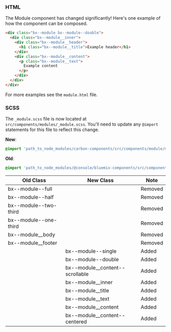 ### HTML

The Module component has changed significantly! Here's one example of how the component can be composed.

``` html
<div class="bx--module bx--module--double">
  <div class="bx--module__inner">
    <div class="bx--module__header">
      <h1 class="bx--module__title">Example header</h1>
    </div>
    <div class="bx--module__content">
      <p class="bx--module__text">
        Example content
      </p>
    </div>
  </div>
</div>
```

For more examples see the `module.html` file.


### SCSS

The `_module.scss` file is now located at `src/components/modules/_module.scss`. You'll need to update any `@import` statements for this file to reflect this change.

**New**: 
```scss
@import 'path_to_node_modules/carbon-components/src/components/module/module';
```

**Old**: 
```scss
@import 'path_to_node_modules/@console/bluemix-components/src/components/module/module';
```

| Old Class                   | New Class                       | Note    |
|-----------------------------|---------------------------------|---------|
| bx--module--full            |                                 | Removed |
| bx--module--half            |                                 | Removed |
| bx--module--two-third       |                                 | Removed |
| bx--module--one-third       |                                 | Removed |
| bx--module__body            |                                 | Removed |
| bx--module__footer          |                                 | Removed |
|                             | bx--module--single              | Added   |
|                             | bx--module--double              | Added   |
|                             | bx--module__content--scrollable | Added   |
|                             | bx--module__inner               | Added   |
|                             | bx--module__title               | Added   |
|                             | bx--module__text                | Added   |
|                             | bx--module__content             | Added   |
|                             | bx--module__content--centered   | Added   |
